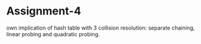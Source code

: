# Assignment-4
own implication of hash table with 3 collision resolution: separate chaining, linear probing and quadratic probing.
